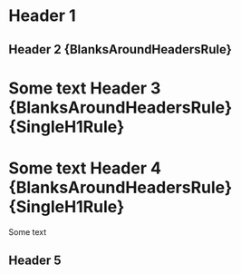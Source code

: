 Header 1
========

Header 2 {BlanksAroundHeadersRule}
----------------
Some text
Header 3 {BlanksAroundHeadersRule} {SingleH1Rule}
========================
Some text
Header 4 {BlanksAroundHeadersRule} {SingleH1Rule}
========================
Some text

Header 5
--------